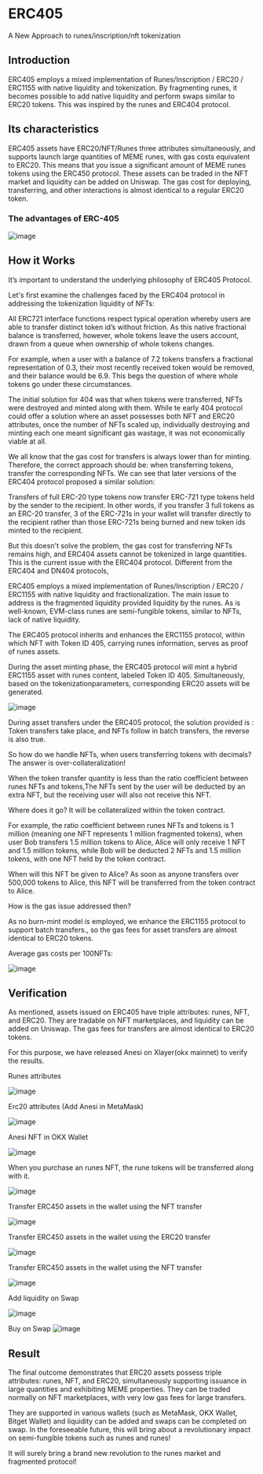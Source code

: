 # ERC405
A New Approach to runes/inscription/nft tokenization

## Introduction
ERC405 employs a mixed implementation of Runes/Inscription / ERC20 / ERC1155 with native liquidity and tokenization. By fragmenting runes, it becomes possible to add native liquidity and perform swaps similar to ERC20 tokens. This was inspired by the runes and ERC404 protocol.

## Its characteristics

ERC405 assets have ERC20/NFT/Runes three attributes simultaneously, and supports launch large quantities of MEME runes, with gas costs equivalent to ERC20.
This means that you issue a significant amount of MEME runes tokens using the ERC450 protocol. These assets can be traded in the NFT market and liquidity can be added on Uniswap. The gas cost for deploying, transferring, and other interactions is almost identical to a regular ERC20 token.

### The advantages of ERC-405
![image](https://github.com/AnesidoraERC405/resource/blob/main/advantage.png?raw=true)

## How it Works
It’s important to understand the underlying philosophy of ERC405 Protocol.

Let's first examine the challenges faced by the ERC404 protocol in addressing the tokenization liquidity of NFTs:

All ERC721 interface functions respect typical operation whereby users are able to transfer distinct token id’s without friction. As this native fractional balance is transferred, however, whole tokens leave the users account, drawn from a queue when ownership of whole tokens changes.

For example, when a user with a balance of 7.2 tokens transfers a fractional representation of 0.3, their most recently received token would be removed, and their balance would be 6.9.
This begs the question of where whole tokens go under these circumstances. 

The initial solution for 404 was that when tokens were transferred, NFTs were destroyed and minted along with them. While te early 404 protocol could offer a solution where an asset possesses both NFT and ERC20 attributes, once the number of NFTs scaled up, individually destroying and minting each one meant significant gas wastage, it was not economically viable at all.

We all know that the gas cost for transfers is always lower than for minting. Therefore, the correct approach should be: when transferring tokens, transfer the corresponding NFTs. We can see that later versions of the ERC404 protocol proposed a similar solution:

Transfers of full ERC-20 type tokens now transfer ERC-721 type tokens held by the sender to the recipient. In other words, if you transfer 3 full tokens as an ERC-20 transfer, 3 of the ERC-721s in your wallet will transfer directly to the recipient rather than those ERC-721s being burned and new token ids minted to the recipient.

But this doesn't solve the problem, the gas cost for transferring NFTs remains high, and ERC404 assets cannot be tokenized in large quantities. This is the current issue with the ERC404 protocol.
Different from the ERC404 and DN404 protocols, 

ERC405 employs a mixed implementation of Runes/Inscription / ERC20 / ERC1155 with native liquidity and fractionalization. The main issue to address is the fragmented liquidity provided liquidity by the runes.
As is well-known, EVM-class runes are semi-fungible tokens, similar to NFTs, lack of native liquidity. 

The ERC405 protocol inherits and enhances the ERC1155 protocol, within which NFT with Token ID 405, carrying runes information, serves as proof of runes assets.

During the asset minting phase, the ERC405 protocol will mint a hybrid ERC1155 asset with runes content, labeled Token ID 405. Simultaneously, based on the tokenizationparameters, corresponding ERC20 assets will be generated.

![image](https://github.com/AnesidoraERC405/resource/blob/main/erc405.png?raw=true)

During asset transfers under the ERC405 protocol, the solution provided is : Token transfers take place, and NFTs follow in batch transfers, the reverse is also true.

So how do we handle NFTs, when users transferring tokens with decimals?
The answer is over-collateralization!

When the token transfer quantity is less than the ratio coefficient between runes NFTs and tokens,The NFTs sent by the user will be deducted by an extra NFT, but the receiving user will also not receive this NFT.

 Where does it go? It will be collateralized within the token contract.
 
For example,  the ratio coefficient between runes NFTs and tokens is 1 million (meaning one NFT represents 1 million fragmented tokens), when user Bob transfers 1.5 million tokens to Alice, Alice will only receive 1 NFT and 1.5 million tokens, while Bob will be deducted 2 NFTs and 1.5 million tokens, with one NFT held by the token contract.

When will this NFT be given to Alice? As soon as anyone transfers over 500,000 tokens to Alice, this NFT will be transferred from the token contract to Alice.

How is the gas issue addressed then? 

As no burn-mint model is employed, we enhance the ERC1155 protocol to support batch transfers., so the gas fees for asset transfers are almost identical to ERC20 tokens.

Average gas costs per 100NFTs:

![image](https://github.com/AnesidoraERC405/resource/blob/main/compare.png?raw=true)

## Verification
As mentioned, assets issued on ERC405 have triple attributes: runes, NFT, and ERC20. They are tradable on NFT marketplaces, and liquidity can be added on Uniswap. The gas fees for transfers are almost identical to ERC20 tokens.

For this purpose, we have released Anesi on Xlayer(okx mainnet)  to verify the results.

Runes attributes

![image](https://github.com/AnesidoraERC405/resource/blob/main/runes.png?raw=true)

Erc20 attributes (Add Anesi in MetaMask)

![image](https://github.com/AnesidoraERC405/resource/blob/main/okxwallet.png?raw=true)

Anesi NFT in OKX Wallet

![image](https://github.com/AnesidoraERC405/resource/blob/main/nft.png?raw=true)

When you purchase an runes NFT, the rune tokens will be transferred along with it.

![image](https://github.com/AnesidoraERC405/resource/blob/main/buy_on_okx.png?raw=true)

Transfer ERC450 assets in the wallet using the NFT transfer

![image](https://github.com/AnesidoraERC405/resource/blob/main/transfer_nft.png?raw=true)

Transfer ERC450 assets in the wallet using the ERC20 transfer

![image](https://github.com/AnesidoraERC405/resource/blob/main/transfer_nft.png?raw=true)

Transfer ERC450 assets in the wallet using the NFT transfer

![image](https://github.com/AnesidoraERC405/resource/blob/main/transfer_token.png?raw=true)

Add liquidity on Swap

![image](https://github.com/AnesidoraERC405/resource/blob/main/add_liquidity.png?raw=true)

Buy on Swap
![image](https://github.com/AnesidoraERC405/resource/blob/main/buy_on_swap.png?raw=true)

## Result
The final outcome demonstrates that ERC20 assets possess triple attributes: runes, NFT, and ERC20, simultaneously supporting issuance in large quantities and exhibiting MEME properties. They can be traded normally on NFT marketplaces, with very low gas fees for large transfers. 

They are supported in various wallets (such as MetaMask, OKX Wallet, Bitget Wallet) and liquidity can be added and swaps can be completed on swap. In the foreseeable future, this will bring about a revolutionary impact on semi-fungible tokens such as runes and runes!

 It will surely bring a brand new revolution to the runes market and fragmented protocol!
 
